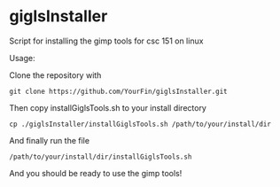 # giglsInstaller
Script for installing the gimp tools for csc 151 on linux

Usage:

Clone the repository with
```
git clone https://github.com/YourFin/giglsInstaller.git
```

Then copy installGiglsTools.sh to your install directory

```
cp ./giglsInstaller/installGiglsTools.sh /path/to/your/install/dir
```

And finally run the file
```
/path/to/your/install/dir/installGiglsTools.sh
```

And you should be ready to use the gimp tools!
